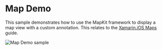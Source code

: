 Map Demo
=================

This sample demonstrates how to use the MapKit framework to display a map
view with a custom annotation.  This relates to the [Xamarin.iOS
Maps](https://docs.microsoft.com/xamarin/ios/user-interface/controls/ios-maps)
guide.

![Map Demo sample](Screenshots/07_searchbar.png)

